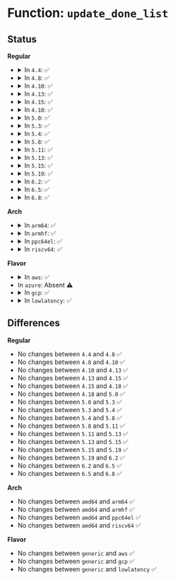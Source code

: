 # Function: <code>update_done_list</code>

## Status
<b>Regular</b>
<ul>
<li>
<details>
<summary>In <code>4.4</code>: ✅</summary>

```c
void update_done_list(struct ohci_hcd *ohci);
```

**Collision:** Unique Static

**Inline:** No

**Transformation:** False

**Instances:**

```
In drivers/usb/host/ohci-hcd.c (ffffffff8163f0d0)
Location: drivers/usb/host/ohci-q.c:933
Inline: False
Direct callers:
  - drivers/usb/host/ohci-hcd.c:ohci_rh_suspend
  - drivers/usb/host/ohci-hcd.c:ohci_irq
```
**Symbols:**

```
ffffffff8163f0d0-ffffffff8163f2de: update_done_list (STB_LOCAL)
```
</details>
</li>
<li>
<details>
<summary>In <code>4.8</code>: ✅</summary>

```c
void update_done_list(struct ohci_hcd *ohci);
```

**Collision:** Unique Static

**Inline:** No

**Transformation:** False

**Instances:**

```
In drivers/usb/host/ohci-hcd.c (ffffffff8169fcd0)
Location: drivers/usb/host/ohci-q.c:934
Inline: False
Direct callers:
  - drivers/usb/host/ohci-hcd.c:ohci_irq
  - drivers/usb/host/ohci-hcd.c:ohci_rh_suspend
```
**Symbols:**

```
ffffffff8169fcd0-ffffffff8169fee5: update_done_list (STB_LOCAL)
```
</details>
</li>
<li>
<details>
<summary>In <code>4.10</code>: ✅</summary>

```c
void update_done_list(struct ohci_hcd *ohci);
```

**Collision:** Unique Static

**Inline:** No

**Transformation:** False

**Instances:**

```
In drivers/usb/host/ohci-hcd.c (ffffffff816cde20)
Location: drivers/usb/host/ohci-q.c:934
Inline: False
Direct callers:
  - drivers/usb/host/ohci-hcd.c:ohci_irq
  - drivers/usb/host/ohci-hcd.c:ohci_rh_suspend
```
**Symbols:**

```
ffffffff816cde20-ffffffff816ce035: update_done_list (STB_LOCAL)
```
</details>
</li>
<li>
<details>
<summary>In <code>4.13</code>: ✅</summary>

```c
void update_done_list(struct ohci_hcd *ohci);
```

**Collision:** Unique Static

**Inline:** No

**Transformation:** False

**Instances:**

```
In drivers/usb/host/ohci-hcd.c (ffffffff816e2550)
Location: drivers/usb/host/ohci-q.c:934
Inline: False
Direct callers:
  - drivers/usb/host/ohci-hcd.c:ohci_irq
  - drivers/usb/host/ohci-hcd.c:ohci_rh_suspend
```
**Symbols:**

```
ffffffff816e2550-ffffffff816e273a: update_done_list (STB_LOCAL)
```
</details>
</li>
<li>
<details>
<summary>In <code>4.15</code>: ✅</summary>

```c
void update_done_list(struct ohci_hcd *ohci);
```

**Collision:** Unique Static

**Inline:** No

**Transformation:** False

**Instances:**

```
In drivers/usb/host/ohci-hcd.c (ffffffff8174ed70)
Location: drivers/usb/host/ohci-q.c:935
Inline: False
Direct callers:
  - drivers/usb/host/ohci-hcd.c:ohci_irq
  - drivers/usb/host/ohci-hcd.c:ohci_rh_suspend
```
**Symbols:**

```
ffffffff8174ed70-ffffffff8174ef5a: update_done_list (STB_LOCAL)
```
</details>
</li>
<li>
<details>
<summary>In <code>4.18</code>: ✅</summary>

```c
void update_done_list(struct ohci_hcd *ohci);
```

**Collision:** Unique Static

**Inline:** No

**Transformation:** False

**Instances:**

```
In drivers/usb/host/ohci-hcd.c (ffffffff8178f1b0)
Location: drivers/usb/host/ohci-q.c:935
Inline: False
Direct callers:
  - drivers/usb/host/ohci-hcd.c:ohci_irq
  - drivers/usb/host/ohci-hcd.c:ohci_rh_suspend
```
**Symbols:**

```
ffffffff8178f1b0-ffffffff8178f39f: update_done_list (STB_LOCAL)
```
</details>
</li>
<li>
<details>
<summary>In <code>5.0</code>: ✅</summary>

```c
void update_done_list(struct ohci_hcd *ohci);
```

**Collision:** Unique Static

**Inline:** No

**Transformation:** False

**Instances:**

```
In drivers/usb/host/ohci-hcd.c (ffffffff817b5990)
Location: drivers/usb/host/ohci-q.c:935
Inline: False
Direct callers:
  - drivers/usb/host/ohci-hcd.c:ohci_irq
  - drivers/usb/host/ohci-hcd.c:ohci_rh_suspend
```
**Symbols:**

```
ffffffff817b5990-ffffffff817b5b7f: update_done_list (STB_LOCAL)
```
</details>
</li>
<li>
<details>
<summary>In <code>5.3</code>: ✅</summary>

```c
void update_done_list(struct ohci_hcd *ohci);
```

**Collision:** Unique Static

**Inline:** No

**Transformation:** False

**Instances:**

```
In drivers/usb/host/ohci-hcd.c (ffffffff817f5010)
Location: drivers/usb/host/ohci-q.c:935
Inline: False
Direct callers:
  - drivers/usb/host/ohci-hcd.c:ohci_irq
  - drivers/usb/host/ohci-hcd.c:ohci_rh_suspend
```
**Symbols:**

```
ffffffff817f5010-ffffffff817f51fa: update_done_list (STB_LOCAL)
```
</details>
</li>
<li>
<details>
<summary>In <code>5.4</code>: ✅</summary>

```c
void update_done_list(struct ohci_hcd *ohci);
```

**Collision:** Unique Static

**Inline:** No

**Transformation:** False

**Instances:**

```
In drivers/usb/host/ohci-hcd.c (ffffffff81825e70)
Location: drivers/usb/host/ohci-q.c:935
Inline: False
Direct callers:
  - drivers/usb/host/ohci-hcd.c:ohci_irq
  - drivers/usb/host/ohci-hcd.c:ohci_rh_suspend
```
**Symbols:**

```
ffffffff81825e70-ffffffff8182605a: update_done_list (STB_LOCAL)
```
</details>
</li>
<li>
<details>
<summary>In <code>5.8</code>: ✅</summary>

```c
void update_done_list(struct ohci_hcd *ohci);
```

**Collision:** Unique Static

**Inline:** No

**Transformation:** False

**Instances:**

```
In drivers/usb/host/ohci-hcd.c (ffffffff818f7a30)
Location: drivers/usb/host/ohci-q.c:935
Inline: False
Direct callers:
  - drivers/usb/host/ohci-hcd.c:ohci_irq
  - drivers/usb/host/ohci-hcd.c:ohci_rh_suspend
  - drivers/usb/host/ohci-hcd.c:ohci_rh_suspend
```
**Symbols:**

```
ffffffff818f7a30-ffffffff818f7af8: update_done_list (STB_LOCAL)
```
</details>
</li>
<li>
<details>
<summary>In <code>5.11</code>: ✅</summary>

```c
void update_done_list(struct ohci_hcd *ohci);
```

**Collision:** Unique Static

**Inline:** No

**Transformation:** False

**Instances:**

```
In drivers/usb/host/ohci-hcd.c (ffffffff81900580)
Location: drivers/usb/host/ohci-q.c:935
Inline: False
Direct callers:
  - drivers/usb/host/ohci-hcd.c:ohci_irq
  - drivers/usb/host/ohci-hcd.c:ohci_rh_suspend
  - drivers/usb/host/ohci-hcd.c:ohci_rh_suspend
```
**Symbols:**

```
ffffffff81900580-ffffffff81900648: update_done_list (STB_LOCAL)
```
</details>
</li>
<li>
<details>
<summary>In <code>5.13</code>: ✅</summary>

```c
void update_done_list(struct ohci_hcd *ohci);
```

**Collision:** Unique Static

**Inline:** No

**Transformation:** False

**Instances:**

```
In drivers/usb/host/ohci-hcd.c (ffffffff818e3af0)
Location: drivers/usb/host/ohci-q.c:935
Inline: False
Direct callers:
  - drivers/usb/host/ohci-hcd.c:ohci_irq
  - drivers/usb/host/ohci-hcd.c:ohci_rh_suspend
```
**Symbols:**

```
ffffffff818e3af0-ffffffff818e3bb8: update_done_list (STB_LOCAL)
```
</details>
</li>
<li>
<details>
<summary>In <code>5.15</code>: ✅</summary>

```c
void update_done_list(struct ohci_hcd *ohci);
```

**Collision:** Unique Static

**Inline:** No

**Transformation:** False

**Instances:**

```
In drivers/usb/host/ohci-hcd.c (ffffffff8197fda0)
Location: drivers/usb/host/ohci-q.c:935
Inline: False
Direct callers:
  - drivers/usb/host/ohci-hcd.c:ohci_irq
  - drivers/usb/host/ohci-hcd.c:ohci_rh_suspend
```
**Symbols:**

```
ffffffff8197fda0-ffffffff8197fe68: update_done_list (STB_LOCAL)
```
</details>
</li>
<li>
<details>
<summary>In <code>5.19</code>: ✅</summary>

```c
void update_done_list(struct ohci_hcd *ohci);
```

**Collision:** Unique Static

**Inline:** No

**Transformation:** False

**Instances:**

```
In drivers/usb/host/ohci-hcd.c (ffffffff81adbc50)
Location: drivers/usb/host/ohci-q.c:935
Inline: False
Direct callers:
  - drivers/usb/host/ohci-hcd.c:ohci_irq
  - drivers/usb/host/ohci-hcd.c:ohci_rh_suspend
```
**Symbols:**

```
ffffffff81adbc50-ffffffff81adbd1b: update_done_list (STB_LOCAL)
```
</details>
</li>
<li>
<details>
<summary>In <code>6.2</code>: ✅</summary>

```c
void update_done_list(struct ohci_hcd *ohci);
```

**Collision:** Unique Static

**Inline:** No

**Transformation:** False

**Instances:**

```
In drivers/usb/host/ohci-hcd.c (ffffffff81c66f00)
Location: drivers/usb/host/ohci-q.c:935
Inline: False
Direct callers:
  - drivers/usb/host/ohci-hcd.c:ohci_irq
  - drivers/usb/host/ohci-hcd.c:ohci_rh_suspend
```
**Symbols:**

```
ffffffff81c66f00-ffffffff81c66fdc: update_done_list (STB_LOCAL)
```
</details>
</li>
<li>
<details>
<summary>In <code>6.5</code>: ✅</summary>

```c
void update_done_list(struct ohci_hcd *ohci);
```

**Collision:** Unique Static

**Inline:** No

**Transformation:** False

**Instances:**

```
In drivers/usb/host/ohci-hcd.c (ffffffff81cce150)
Location: drivers/usb/host/ohci-q.c:935
Inline: False
Direct callers:
  - drivers/usb/host/ohci-hcd.c:ohci_irq
  - drivers/usb/host/ohci-hcd.c:ohci_rh_suspend
```
**Symbols:**

```
ffffffff81cce150-ffffffff81cce362: update_done_list (STB_LOCAL)
```
</details>
</li>
<li>
<details>
<summary>In <code>6.8</code>: ✅</summary>

```c
void update_done_list(struct ohci_hcd *ohci);
```

**Collision:** Unique Static

**Inline:** No

**Transformation:** False

**Instances:**

```
In drivers/usb/host/ohci-hcd.c (ffffffff81d83050)
Location: drivers/usb/host/ohci-q.c:935
Inline: False
Direct callers:
  - drivers/usb/host/ohci-hcd.c:ohci_irq
  - drivers/usb/host/ohci-hcd.c:ohci_rh_suspend
```
**Symbols:**

```
ffffffff81d83050-ffffffff81d83262: update_done_list (STB_LOCAL)
```
</details>
</li>
</ul>
<b>Arch</b>
<ul>
<li>
<details>
<summary>In <code>arm64</code>: ✅</summary>

```c
void update_done_list(struct ohci_hcd *ohci);
```

**Collision:** Unique Static

**Inline:** No

**Transformation:** False

**Instances:**

```
In drivers/usb/host/ohci-hcd.c (ffff800010a600f0)
Location: drivers/usb/host/ohci-q.c:935
Inline: False
Direct callers:
  - drivers/usb/host/ohci-hcd.c:ohci_irq
  - drivers/usb/host/ohci-hcd.c:ohci_rh_suspend
```
**Symbols:**

```
ffff800010a600f0-ffff800010a6030c: update_done_list (STB_LOCAL)
```
</details>
</li>
<li>
<details>
<summary>In <code>armhf</code>: ✅</summary>

```c
void update_done_list(struct ohci_hcd *ohci);
```

**Collision:** Unique Static

**Inline:** No

**Transformation:** False

**Instances:**

```
In drivers/usb/host/ohci-hcd.c (c0b32b88)
Location: drivers/usb/host/ohci-q.c:935
Inline: False
Direct callers:
  - drivers/usb/host/ohci-hcd.c:ohci_irq
  - drivers/usb/host/ohci-hcd.c:ohci_rh_suspend
```
**Symbols:**

```
c0b32b88-c0b32dbc: update_done_list (STB_LOCAL)
```
</details>
</li>
<li>
<details>
<summary>In <code>ppc64el</code>: ✅</summary>

```c
void update_done_list(struct ohci_hcd *ohci);
```

**Collision:** Unique Static

**Inline:** No

**Transformation:** False

**Instances:**

```
In drivers/usb/host/ohci-hcd.c (c000000000b2e410)
Location: drivers/usb/host/ohci-q.c:935
Inline: False
Direct callers:
  - drivers/usb/host/ohci-hcd.c:ohci_irq
  - drivers/usb/host/ohci-hcd.c:ohci_rh_suspend
```
**Symbols:**

```
c000000000b2e410-c000000000b2e6cc: update_done_list (STB_LOCAL)
```
</details>
</li>
<li>
<details>
<summary>In <code>riscv64</code>: ✅</summary>

```c
void update_done_list(struct ohci_hcd *ohci);
```

**Collision:** Unique Static

**Inline:** No

**Transformation:** False

**Instances:**

```
In drivers/usb/host/ohci-hcd.c (ffffffe00067b610)
Location: drivers/usb/host/ohci-q.c:935
Inline: False
Direct callers:
  - drivers/usb/host/ohci-hcd.c:ohci_irq
  - drivers/usb/host/ohci-hcd.c:ohci_rh_suspend
  - drivers/usb/host/ohci-hcd.c:ohci_rh_suspend
```
**Symbols:**

```
ffffffe00067b610-ffffffe00067b7dc: update_done_list (STB_LOCAL)
```
</details>
</li>
</ul>
<b>Flavor</b>
<ul>
<li>
<details>
<summary>In <code>aws</code>: ✅</summary>

```c
void update_done_list(struct ohci_hcd *ohci);
```

**Collision:** Unique Static

**Inline:** No

**Transformation:** False

**Instances:**

```
In drivers/usb/host/ohci-hcd.c (ffffffff817de250)
Location: drivers/usb/host/ohci-q.c:935
Inline: False
Direct callers:
  - drivers/usb/host/ohci-hcd.c:ohci_irq
  - drivers/usb/host/ohci-hcd.c:ohci_rh_suspend
```
**Symbols:**

```
ffffffff817de250-ffffffff817de43a: update_done_list (STB_LOCAL)
```
</details>
</li>
<li>
In <code>azure</code>: Absent ⚠️
</li>
<li>
<details>
<summary>In <code>gcp</code>: ✅</summary>

```c
void update_done_list(struct ohci_hcd *ohci);
```

**Collision:** Unique Static

**Inline:** No

**Transformation:** False

**Instances:**

```
In drivers/usb/host/ohci-hcd.c (ffffffff8181acf0)
Location: drivers/usb/host/ohci-q.c:935
Inline: False
Direct callers:
  - drivers/usb/host/ohci-hcd.c:ohci_irq
  - drivers/usb/host/ohci-hcd.c:ohci_rh_suspend
```
**Symbols:**

```
ffffffff8181acf0-ffffffff8181aeda: update_done_list (STB_LOCAL)
```
</details>
</li>
<li>
<details>
<summary>In <code>lowlatency</code>: ✅</summary>

```c
void update_done_list(struct ohci_hcd *ohci);
```

**Collision:** Unique Static

**Inline:** No

**Transformation:** False

**Instances:**

```
In drivers/usb/host/ohci-hcd.c (ffffffff81834e40)
Location: drivers/usb/host/ohci-q.c:935
Inline: False
Direct callers:
  - drivers/usb/host/ohci-hcd.c:ohci_irq
  - drivers/usb/host/ohci-hcd.c:ohci_rh_suspend
```
**Symbols:**

```
ffffffff81834e40-ffffffff8183502a: update_done_list (STB_LOCAL)
```
</details>
</li>
</ul>

## Differences
<b>Regular</b>
<ul>
<li>
No changes between <code>4.4</code> and <code>4.8</code> ✅
</li>
<li>
No changes between <code>4.8</code> and <code>4.10</code> ✅
</li>
<li>
No changes between <code>4.10</code> and <code>4.13</code> ✅
</li>
<li>
No changes between <code>4.13</code> and <code>4.15</code> ✅
</li>
<li>
No changes between <code>4.15</code> and <code>4.18</code> ✅
</li>
<li>
No changes between <code>4.18</code> and <code>5.0</code> ✅
</li>
<li>
No changes between <code>5.0</code> and <code>5.3</code> ✅
</li>
<li>
No changes between <code>5.3</code> and <code>5.4</code> ✅
</li>
<li>
No changes between <code>5.4</code> and <code>5.8</code> ✅
</li>
<li>
No changes between <code>5.8</code> and <code>5.11</code> ✅
</li>
<li>
No changes between <code>5.11</code> and <code>5.13</code> ✅
</li>
<li>
No changes between <code>5.13</code> and <code>5.15</code> ✅
</li>
<li>
No changes between <code>5.15</code> and <code>5.19</code> ✅
</li>
<li>
No changes between <code>5.19</code> and <code>6.2</code> ✅
</li>
<li>
No changes between <code>6.2</code> and <code>6.5</code> ✅
</li>
<li>
No changes between <code>6.5</code> and <code>6.8</code> ✅
</li>
</ul>
<b>Arch</b>
<ul>
<li>
No changes between <code>amd64</code> and <code>arm64</code> ✅
</li>
<li>
No changes between <code>amd64</code> and <code>armhf</code> ✅
</li>
<li>
No changes between <code>amd64</code> and <code>ppc64el</code> ✅
</li>
<li>
No changes between <code>amd64</code> and <code>riscv64</code> ✅
</li>
</ul>
<b>Flavor</b>
<ul>
<li>
No changes between <code>generic</code> and <code>aws</code> ✅
</li>
<li>
No changes between <code>generic</code> and <code>gcp</code> ✅
</li>
<li>
No changes between <code>generic</code> and <code>lowlatency</code> ✅
</li>
</ul>
